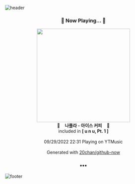 ![header](https://capsule-render.vercel.app/api?type=wave&height=170&section=header&text=Hi.%20I'm%20SHIFT&fontColor=090707&fontAlignX=45&fontAlignY=65&fontSize=100)

<h3 align="center">🎵 Now Playing... 🎵</h3>
<p align="center">
  <a href="https://music.youtube.com/watch?v=61sZEyPIBrE">
    <img width="300" src="https://lh3.googleusercontent.com/_nqnS59ReI3_cOxqLAFSRpIXkKIFJn__YOfed42TlKgCAGudJvJ7R8BVkK9_YOsrU-YU6vjzMuNKzKeJ">
  </a>
  <br>
  🎵&nbsp&nbsp&nbsp <b>나플라 - 아이스 커피</b> &nbsp&nbsp&nbsp🎵
  <br>
  included in <b>[ u n u, Pt. 1 ]</b>
  
  <br />
  <br />
  09/29/2022 22:31 Playing on YTMusic
  <br />
  <br />
  Generated with <a href="https://github.com/20chan/github-now">20chan/github-now</a>
</p>

<h3 align="center">•••</h3>

![footer](https://capsule-render.vercel.app/api?type=wave&height=150&section=footer)
